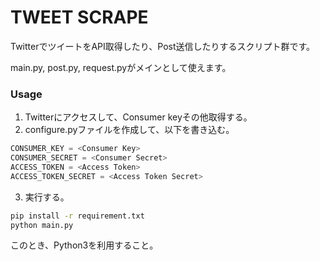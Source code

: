 # TWEET SCRAPE

TwitterでツイートをAPI取得したり、Post送信したりするスクリプト群です。

main.py, post.py, request.pyがメインとして使えます。

### Usage

1. Twitterにアクセスして、Consumer keyその他取得する。
2. configure.pyファイルを作成して、以下を書き込む。
```Python
CONSUMER_KEY = <Consumer Key>
CONSUMER_SECRET = <Consumer Secret>
ACCESS_TOKEN = <Access Token>
ACCESS_TOKEN_SECRET = <Access Token Secret>
```
3. 実行する。
```bash
pip install -r requirement.txt
python main.py
```
このとき、Python3を利用すること。
